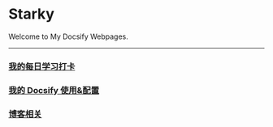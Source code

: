 # Starky

Welcome to My Docsify Webpages.

---

### [我的每日学习打卡](https://tech.starky99.com/DayDayUp/README.md)

### [我的 Docsify 使用&配置](https://tech.starky99.com/my-own-docsify/README.md)

### [博客相关](https://tech.starky99.com/blog-domain/README)
